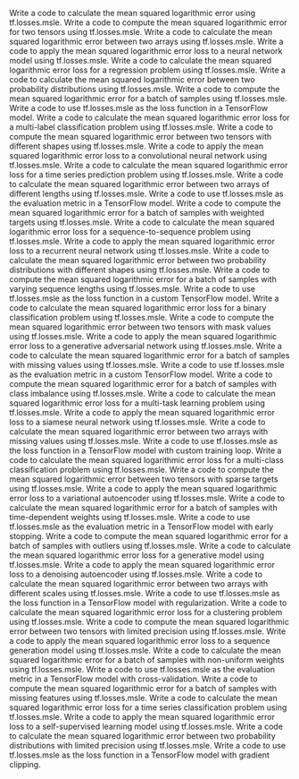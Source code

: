 Write a code to calculate the mean squared logarithmic error using tf.losses.msle.
Write a code to compute the mean squared logarithmic error for two tensors using tf.losses.msle.
Write a code to calculate the mean squared logarithmic error between two arrays using tf.losses.msle.
Write a code to apply the mean squared logarithmic error loss to a neural network model using tf.losses.msle.
Write a code to calculate the mean squared logarithmic error loss for a regression problem using tf.losses.msle.
Write a code to calculate the mean squared logarithmic error between two probability distributions using tf.losses.msle.
Write a code to compute the mean squared logarithmic error for a batch of samples using tf.losses.msle.
Write a code to use tf.losses.msle as the loss function in a TensorFlow model.
Write a code to calculate the mean squared logarithmic error loss for a multi-label classification problem using tf.losses.msle.
Write a code to compute the mean squared logarithmic error between two tensors with different shapes using tf.losses.msle.
Write a code to apply the mean squared logarithmic error loss to a convolutional neural network using tf.losses.msle.
Write a code to calculate the mean squared logarithmic error loss for a time series prediction problem using tf.losses.msle.
Write a code to calculate the mean squared logarithmic error between two arrays of different lengths using tf.losses.msle.
Write a code to use tf.losses.msle as the evaluation metric in a TensorFlow model.
Write a code to compute the mean squared logarithmic error for a batch of samples with weighted targets using tf.losses.msle.
Write a code to calculate the mean squared logarithmic error loss for a sequence-to-sequence problem using tf.losses.msle.
Write a code to apply the mean squared logarithmic error loss to a recurrent neural network using tf.losses.msle.
Write a code to calculate the mean squared logarithmic error between two probability distributions with different shapes using tf.losses.msle.
Write a code to compute the mean squared logarithmic error for a batch of samples with varying sequence lengths using tf.losses.msle.
Write a code to use tf.losses.msle as the loss function in a custom TensorFlow model.
Write a code to calculate the mean squared logarithmic error loss for a binary classification problem using tf.losses.msle.
Write a code to compute the mean squared logarithmic error between two tensors with mask values using tf.losses.msle.
Write a code to apply the mean squared logarithmic error loss to a generative adversarial network using tf.losses.msle.
Write a code to calculate the mean squared logarithmic error for a batch of samples with missing values using tf.losses.msle.
Write a code to use tf.losses.msle as the evaluation metric in a custom TensorFlow model.
Write a code to compute the mean squared logarithmic error for a batch of samples with class imbalance using tf.losses.msle.
Write a code to calculate the mean squared logarithmic error loss for a multi-task learning problem using tf.losses.msle.
Write a code to apply the mean squared logarithmic error loss to a siamese neural network using tf.losses.msle.
Write a code to calculate the mean squared logarithmic error between two arrays with missing values using tf.losses.msle.
Write a code to use tf.losses.msle as the loss function in a TensorFlow model with custom training loop.
Write a code to calculate the mean squared logarithmic error loss for a multi-class classification problem using tf.losses.msle.
Write a code to compute the mean squared logarithmic error between two tensors with sparse targets using tf.losses.msle.
Write a code to apply the mean squared logarithmic error loss to a variational autoencoder using tf.losses.msle.
Write a code to calculate the mean squared logarithmic error for a batch of samples with time-dependent weights using tf.losses.msle.
Write a code to use tf.losses.msle as the evaluation metric in a TensorFlow model with early stopping.
Write a code to compute the mean squared logarithmic error for a batch of samples with outliers using tf.losses.msle.
Write a code to calculate the mean squared logarithmic error loss for a generative model using tf.losses.msle.
Write a code to apply the mean squared logarithmic error loss to a denoising autoencoder using tf.losses.msle.
Write a code to calculate the mean squared logarithmic error between two arrays with different scales using tf.losses.msle.
Write a code to use tf.losses.msle as the loss function in a TensorFlow model with regularization.
Write a code to calculate the mean squared logarithmic error loss for a clustering problem using tf.losses.msle.
Write a code to compute the mean squared logarithmic error between two tensors with limited precision using tf.losses.msle.
Write a code to apply the mean squared logarithmic error loss to a sequence generation model using tf.losses.msle.
Write a code to calculate the mean squared logarithmic error for a batch of samples with non-uniform weights using tf.losses.msle.
Write a code to use tf.losses.msle as the evaluation metric in a TensorFlow model with cross-validation.
Write a code to compute the mean squared logarithmic error for a batch of samples with missing features using tf.losses.msle.
Write a code to calculate the mean squared logarithmic error loss for a time series classification problem using tf.losses.msle.
Write a code to apply the mean squared logarithmic error loss to a self-supervised learning model using tf.losses.msle.
Write a code to calculate the mean squared logarithmic error between two probability distributions with limited precision using tf.losses.msle.
Write a code to use tf.losses.msle as the loss function in a TensorFlow model with gradient clipping.
